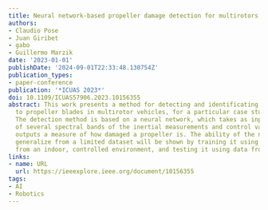 ```yaml
---
title: Neural network-based propeller damage detection for multirotors
authors:
- Claudio Pose
- Juan Giribet
- gabo
- Guillermo Marzik
date: '2023-01-01'
publishDate: '2024-09-01T22:33:48.130754Z'
publication_types:
- paper-conference
publication: '*ICUAS 2023*'
doi: 10.1109/ICUAS57906.2023.10156355
abstract: This work presents a method for detecting and identificating possible damages
  to propeller blades in multirotor vehicles, for a particular case study of a quadrotor.
  The detection method is based on a neural network, which takes as input the energy
  of several spectral bands of the inertial measurements and control variables, and
  outputs a measure of how damaged a propeller is. The ability of the network to correctly
  generalize from a limited dataset will be shown by training it using data gathered
  from an indoor, controlled environment, and testing it using data from outdoor flights.
links:
- name: URL
  url: https://ieeexplore.ieee.org/document/10156355
tags:
- AI
- Robotics
---
```

